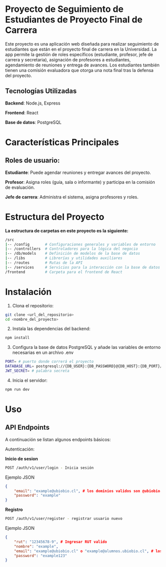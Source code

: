 
# Proyecto de Seguimiento de Estudiantes de Proyecto Final de Carrera

Este proyecto es una aplicación web diseñada para realizar seguimiento de estudiantes que están en el proyecto final de carrera en la Universidad. La app permite la gestión de roles específicos (estudiante, profesor, jefe de carrera y secretaria), asignación de profesores a estudiantes, agendamiento de reuniones y entrega de avances. Los estudiantes también tienen una comisión evaluadora que otorga una nota final tras la defensa del proyecto.

## Tecnologías Utilizadas

**Backend**: Node.js, Express

**Frontend**: React

**Base de datos**: PostgreSQL


# Características Principales

## Roles de usuario:

**Estudiante**: Puede agendar reuniones y entregar avances del proyecto.

**Profesor**: Asigna roles (guía, sala o informante) y participa en la comisión de evaluación.

**Jefe de carrera**: Administra el sistema, asigna profesores y roles.


# Estructura del Proyecto

**La estructura de carpetas en este proyecto es la siguiente:**
```bash
/src
|-- /config       # Configuraciones generales y variables de entorno
|-- /controllers  # Controladores para la lógica del negocio
|-- /db/models    # Definición de modelos de la base de datos
|-- /libs         # Librerías y utilidades auxiliares
|-- /routes       # Rutas de la API
|-- /services     # Servicios para la interacción con la base de datos y otros sistemas
/frontend         # Carpeta para el frontend de React
```

# Instalación

1. Clona el repositorio:

```bash
git clone <url_del_repositorio>
cd <nombre_del_proyecto>
```

2. Instala las dependencias del backend:
   
```bash
npm install
```

3. Configura la base de datos PostgreSQL y añade las variables de entorno necesarias en un archivo .env

```bash
PORT= # puerto donde correrá el proyecto 
DATABASE_URL= postgresql://{DB_USER}:{DB_PASSWORD}@{DB_HOST}:{DB_PORT}/{DB_NAME}
JWT_SECRET= # palabra secreta 
```

4. Inicia el servidor:
```bash
npm run dev
```

# Uso

## API Endpoints

A continuación se listan algunos endpoints básicos:

Autenticación:

**Inicio de sesion**
```bash
POST /auth/v1/user/login - Inicia sesión
```
Ejemplo JSON

```json
{
    "email": "example@ubiobio.cl", # los dominios validos son @ubiobio.cl y @alumnos.ubiobio.cl
    "password": "example"
}
```

**Registro**
```bash
POST /auth/v1/user/register - registrar usuario nuevo
```

Ejemplo JSON

```json
{
    "rut": "12345678-9", # Ingresar RUT valido
    "nombre": "example",
    "email": "example@ubiobio.cl" o "example@alumnos.ubiobio.cl", # los dominios validos son @ubiobio.cl y @alumnos.ubiobio.cl
    "password": "example123"
}
```


